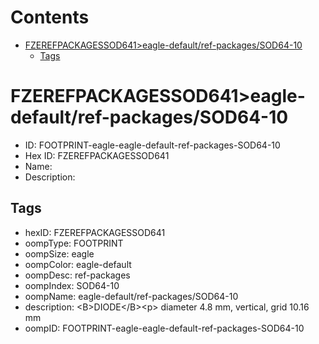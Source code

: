 



Contents
========

* [FZEREFPACKAGESSOD641>eagle-default/ref-packages/SOD64-10](#fzerefpackagessod641eagle-defaultref-packagessod64-10)
	* [Tags](#tags)

# FZEREFPACKAGESSOD641>eagle-default/ref-packages/SOD64-10

- ID: FOOTPRINT-eagle-eagle-default-ref-packages-SOD64-10
- Hex ID: FZEREFPACKAGESSOD641
- Name: 
- Description: 

## Tags

- hexID: FZEREFPACKAGESSOD641
- oompType: FOOTPRINT
- oompSize: eagle
- oompColor: eagle-default
- oompDesc: ref-packages
- oompIndex: SOD64-10
- oompName: eagle-default/ref-packages/SOD64-10
- description: &lt;B&gt;DIODE&lt;/B&gt;&lt;p&gt;&#xD;
diameter 4.8 mm, vertical, grid 10.16 mm
- oompID: FOOTPRINT-eagle-eagle-default-ref-packages-SOD64-10
